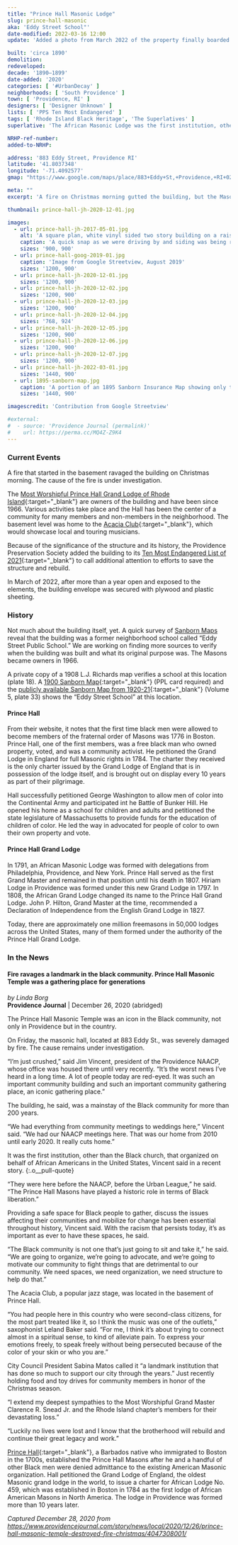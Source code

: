```yaml
---
title: "Prince Hall Masonic Lodge"
slug: prince-hall-masonic
aka: 'Eddy Street School"'
date-modified: 2022-03-16 12:00
update: 'Added a photo from March 2022 of the property finally boarded up and the roof covered'

built: 'circa 1890'
demolition:
redeveloped:
decade: '1890–1899'
date-added: '2020'
categories: [ '#UrbanDecay' ]
neighborhoods: [ 'South Providence' ]
town: [ 'Providence, RI' ]
designers: [ 'Designer Unknown' ]
lists: [ 'PPS Ten Most Endangered' ]
tags: [ 'Rhode Island Black Heritage', 'The Superlatives' ]
superlative: 'The African Masonic Lodge was the first institution, other than the Black church, that organized on behalf of African Americans in the United States'

NRHP-ref-number:
added-to-NRHP:

address: '883 Eddy Street, Providence RI'
latitude: '41.8037348'
longitude: '-71.4092577'
gmap: "https://www.google.com/maps/place/883+Eddy+St,+Providence,+RI+02905/@41.8037348,-71.4092577,17z/data=!3m1!4b1!4m5!3m4!1s0x89e44560ba6173fd:0xaf0e82fdf5089f15!8m2!3d41.8037348!4d-71.407069"

meta: ""
excerpt: 'A fire on Christmas morning gutted the building, but the Masonic Lodge members plan to rebuild, <a href="//charity.gofundme.com/phglfa" target="_blank">and you can help</a>.'

thumbnail: prince-hall-jh-2020-12-01.jpg

images:
  - url: prince-hall-jh-2017-05-01.jpg
    alt: 'A square plan, white vinyl sided two story building on a raised foundation with a double-hip roof line and the remnants of the base of a former bell or decorative clerstory tower'
    caption: 'A quick snap as we were driving by and siding was being replaced. We were interested in the original siding underneath'
    sizes: '900, 900'
  - url: prince-hall-goog-2019-01.jpg
    caption: 'Image from Google Streetview, August 2019'
    sizes: '1200, 900'
  - url: prince-hall-jh-2020-12-01.jpg
    sizes: '1200, 900'
  - url: prince-hall-jh-2020-12-02.jpg
    sizes: '1200, 900'
  - url: prince-hall-jh-2020-12-03.jpg
    sizes: '1200, 900'
  - url: prince-hall-jh-2020-12-04.jpg
    sizes: '768, 924'
  - url: prince-hall-jh-2020-12-05.jpg
    sizes: '1200, 900'
  - url: prince-hall-jh-2020-12-06.jpg
    sizes: '1200, 900'
  - url: prince-hall-jh-2020-12-07.jpg
    sizes: '1200, 900'
  - url: prince-hall-jh-2022-03-01.jpg
    sizes: '1440, 900'
  - url: 1895-sanborn-map.jpg
    caption: 'A portion of an 1895 Sanborn Insurance Map showing only the label “School” where Prince Hall is located now. The building outline is the same, leading us to believe it is the same structure.'
    sizes: '1440, 900'

imagescredit: 'Contribution from Google Streetview'

#external:
#  - source: 'Providence Journal (permalink)'
#    url: https://perma.cc/MQ4Z-Z9K4
---
```


### Current Events

A fire that started in the basement ravaged the building on Christmas morning. The cause of the fire is under investigation. 

The [Most Worshipful Prince Hall Grand Lodge of Rhode Island](//princehallmasonsglri.org/){:target="_blank"} are owners of the building and have been since 1966. Various activities take place and the Hall has been the center of a community for many members and non-members in the neighborhood. The basement level was home to the [Acacia Club](//princehallmasonsglri.org/acacia-club/){:target="_blank"}, which would showcase local and touring musicians. 

Because of the significance of the structure and its history, the Providence Preservation Society added the building to its [Ten Most Endangered List of 2021](//ppsri.org/advocacy/mep/2021mep/){:target="_blank"} to call additional attention to efforts to save the structure and rebuild. 

In March of 2022, after more than a year open and exposed to the elements, the building envelope was secured with plywood and plastic sheeting. 


### History

Not much about the building itself, yet. A quick survey of [Sanborn Maps](#photo-1895-sanborn-map) reveal that the building was a former neighborhood school called “Eddy Street Public School.” We are working on finding more sources to verify when the building was built and what its original purpose was. The Masons became owners in 1966. 

A private copy of a 1908 L.J. Richards map verifies a school at this location (plate 18). A [1900 Sanborn Map](//digitalsanbornmaps.proquest.com/browse_maps/40/8075/39393/41284/560847?accountid=37573){:target="_blank"} (PPL card required) and the [publicly available Sanborn Map from 1920-21](http://hdl.loc.gov/loc.gmd/g3774pm.g3774pm_g08099192105){:target="_blank"} (Volume 5, plate 33) shows the “Eddy Street School” at this location. 

#### Prince Hall

From their website, it notes that the first time black men were allowed to become members of the fraternal order of Masons was 1776 in Boston. Prince Hall, one of the first members, was a free black man who owned property, voted, and was a community activist. He petitioned the Grand Lodge in England for full Masonic rights in 1784. The charter they received is the only charter issued by the Grand Lodge of England that is in possession of the lodge itself, and is brought out on display every 10 years as part of their pilgrimage. 

Hall successfully petitioned George Washington to allow men of color into the Continental Army and participated int he Battle of Bunker Hill. He opened his home as a school for children and adults and petitioned the state legislature of Massachusetts to provide funds for the education of children of color. He led the way in advocated for people of color to own their own property and vote. 

#### Prince Hall Grand Lodge

In 1791, an African Masonic Lodge was formed with delegations from Philadelphia, Providence, and New York. Prince Hall served as the first Grand Master and remained in that position until his death in 1807. Hiriam Lodge in Providence was formed under this new Grand Lodge in 1797. In 1808, the African Grand Lodge changed its name to the Prince Hall Grand Lodge. John P. Hilton, Grand Master at the time, recommended a Declaration of Independence from the English Grand Lodge in 1827. 

Today, there are approximately one million freemasons in 50,000 lodges across the United States, many of them formed under the authority of the Prince Hall Grand Lodge. 


### In the News

#### Fire ravages a landmark in the black community. Prince Hall Masonic Temple was a gathering place for generations

_by Linda Borg_  
**Providence Journal** | December 26, 2020 (abridged)

The Prince Hall Masonic Temple was an icon in the Black community, not only in Providence but in the country.

On Friday, the masonic hall, located at 883 Eddy St., was severely damaged by fire. The cause remains under investigation.    

“I’m just crushed,” said Jim Vincent, president of the Providence NAACP, whose office was housed there until very recently. “It’s the worst news I’ve heard in a long time. A lot of people today are red-eyed. It was such an important community building and such an important community gathering place, an iconic gathering place.”

The building, he said, was a mainstay of the Black community for more than 200 years. 

“We had everything from community meetings to weddings here,” Vincent said. “We had our NAACP meetings here. That was our home from 2010 until early 2020. It really cuts home.”

It was the first institution, other than the Black church, that organized on behalf of African Americans in the United States, Vincent said in a recent story.
{:.o__pull-quote}

“They were here before the NAACP, before the Urban League,” he said. “The Prince Hall Masons have played a historic role in terms of Black liberation.”

Providing a safe space for Black people to gather, discuss the issues affecting their communities and mobilize for change has been essential throughout history, Vincent said. With the racism that persists today, it’s as important as ever to have these spaces, he said.

“The Black community is not one that’s just going to sit and take it,” he said. “We are going to organize, we’re going to advocate, and we’re going to motivate our community to fight things that are detrimental to our community. We need spaces, we need organization, we need structure to help do that.”

The Acacia Club, a popular jazz stage, was located in the basement of Prince Hall.

“You had people here in this country who were second-class citizens, for the most part treated like it, so I think the music was one of the outlets,” saxophonist Leland Baker said. “For me, I think it’s about trying to connect almost in a spiritual sense, to kind of alleviate pain. To express your emotions freely, to speak freely without being persecuted because of the color of your skin or who you are.”

City Council President Sabina Matos called it “a landmark institution that has done so much to support our city through the years.” Just recently holding food and toy drives for community members in honor of the Christmas season.

“I extend my deepest sympathies to the Most Worshipful Grand Master Clarence R. Snead Jr. and the Rhode Island chapter’s members for their devastating loss.” 

“Luckily no lives were lost and I know that the brotherhood will rebuild and continue their great legacy and work.”

[Prince Hall](//en.wikipedia.org/wiki/Prince_Hall){:target="_blank"}, a Barbados native who immigrated to Boston in the 1700s, established the Prince Hall Masons after he and a handful of other Black men were denied admittance to the existing American Masonic organization. Hall petitioned the Grand Lodge of England, the oldest Masonic grand lodge in the world, to issue a charter for African Lodge No. 459, which was established in Boston in 1784 as the first lodge of African American Masons in North America. The lodge in Providence was formed more than 10 years later.

_Captured December 28, 2020 from https://www.providencejournal.com/story/news/local/2020/12/26/prince-hall-masonic-temple-destroyed-fire-christmas/4047308001/_
